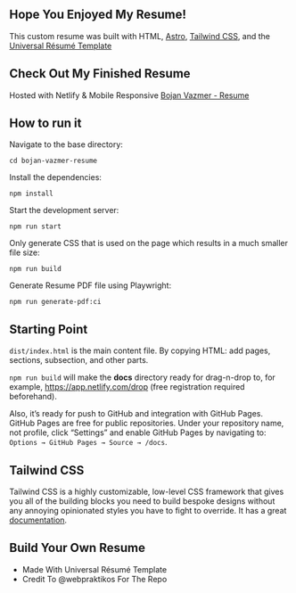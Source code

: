 Hope You Enjoyed My Resume!
---------

This custom resume was built with HTML, [Astro](https://astro.build/), [Tailwind CSS](https://tailwindcss.com/), and the [Universal Résumé Template](https://github.com/WebPraktikos/universal-resume)

Check Out My Finished Resume
--------
Hosted with Netlify & Mobile Responsive [Bojan Vazmer - Resume](https://bojan-vazmer.netlify.app/)

How to run it
---------

Navigate to the base directory:

```
cd bojan-vazmer-resume
```

Install the dependencies:

```
npm install
```

Start the development server:

```
npm run start
```

Only generate CSS that is used on the page which results in a much smaller file size:

```
npm run build
```

Generate Resume PDF file using Playwright:

```
npm run generate-pdf:ci
```

Starting Point
---------

`dist/index.html` is the main content file. By copying HTML: add pages, sections, subsection, and other parts.

`npm run build` will make the **docs** directory ready for drag-n-drop to, for example, https://app.netlify.com/drop (free registration required beforehand).

Also, it’s ready for push to GitHub and integration with GitHub Pages. GitHub Pages are free for public repositories. Under your repository name, not profile, click “Settings” and enable GitHub Pages by navigating to: `Options → GitHub Pages → Source → /docs`.

Tailwind CSS
---------

Tailwind CSS is a highly customizable, low-level CSS framework that gives you all of the building blocks you need to build bespoke designs without any annoying opinionated styles you have to fight to override. It has a great [documentation](https://tailwindcss.com/docs/installation).


Build Your Own Resume
--------

- Made With Universal Résumé Template
- Credit To @webpraktikos For The Repo
